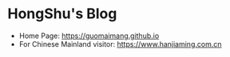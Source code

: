 # HongShu's Blog

- Home Page: https://guomaimang.github.io
- For Chinese Mainland visitor: https://www.hanjiaming.com.cn

